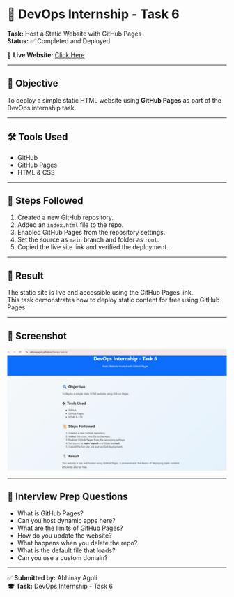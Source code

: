 # 🚀 DevOps Internship - Task 6

**Task:** Host a Static Website with GitHub Pages  
**Status:** ✅ Completed and Deployed

🔗 **Live Website:** [Click Here](https://abhinayagoli.github.io/Devops-task-6/)

---

## 📌 Objective
To deploy a simple static HTML website using **GitHub Pages** as part of the DevOps internship task.

---

## 🛠 Tools Used
- GitHub
- GitHub Pages
- HTML & CSS

---

## 📜 Steps Followed
1. Created a new GitHub repository.
2. Added an `index.html` file to the repo.
3. Enabled GitHub Pages from the repository settings.
4. Set the source as `main` branch and folder as `root`.
5. Copied the live site link and verified the deployment.

---

## 🎯 Result
The static site is live and accessible using the GitHub Pages link.  
This task demonstrates how to deploy static content for free using GitHub Pages.

---

## 📸 Screenshot

![Website Screenshot](screenshot.jpg)

---

## 🙋 Interview Prep Questions
- What is GitHub Pages?
- Can you host dynamic apps here?
- What are the limits of GitHub Pages?
- How do you update the website?
- What happens when you delete the repo?
- What is the default file that loads?
- Can you use a custom domain?

---

✅ **Submitted by:** Abhinay Agoli  
🎓 **Task:** DevOps Internship - Task 6

